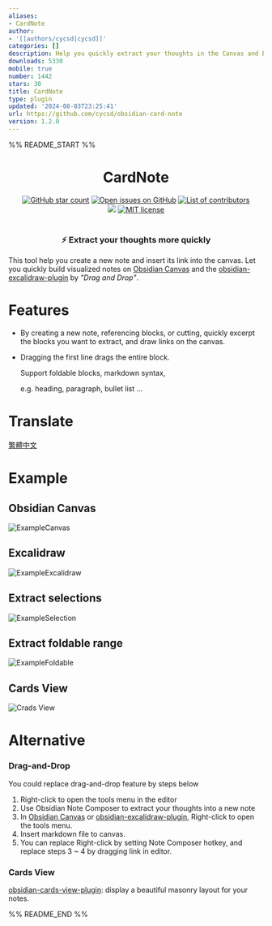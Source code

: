 ```yaml
---
aliases:
- CardNote
author:
- '[[authors/cycsd|cycsd]]'
categories: []
description: Help you quickly extract your thoughts in the Canvas and Excalidraw
downloads: 5330
mobile: true
number: 1442
stars: 30
title: CardNote
type: plugin
updated: '2024-08-03T23:25:41'
url: https://github.com/cycsd/obsidian-card-note
version: 1.2.0
---
```


%% README_START %%

<h1 align="center">
	CardNote
</h1>

<p align="center">
    <a href="https://github.com/cycsd/obsidian-card-note/stargazers"><img src="https://img.shields.io/github/stars/cycsd/obsidian-card-note?colorA=363a4f&colorB=e0ac00&style=for-the-badge" alt="GitHub star count"></a>
    <a href="https://github.com/cycsd/obsidian-card-note/issues"><img src="https://img.shields.io/github/issues/cycsd/obsidian-card-note?colorA=363a4f&colorB=e93147&style=for-the-badge" alt="Open issues on GitHub"></a>
    <a href="https://github.com/cycsd/obsidian-card-note/contributors"><img src="https://img.shields.io/github/contributors/cycsd/obsidian-card-note?colorA=363a4f&colorB=08b94e&style=for-the-badge" alt="List of contributors"></a>
    <br/>
	<a href="https://obsidian.md/plugins?id=card-note"><img src="https://img.shields.io/badge/dynamic/json?logo=obsidian&color=%23483699&style=for-the-badge&label=downloads&query=%24%5B%22card-note%22%5D.downloads&url=https%3A%2F%2Fraw.githubusercontent.com%2Fobsidianmd%2Fobsidian-releases%2Fmaster%2Fcommunity-plugin-stats.json"/></a>
	<a href="./LICENSE"><img src="https://img.shields.io/static/v1.svg?style=for-the-badge&label=License&message=MIT&colorA=363a4f&colorB=b7bdf8" alt="MIT license"/></a>
    <br/><br/>
    <h3 align='center'>⚡ Extract your thoughts more quickly</h3>
</p>

This tool help you create a new note and insert its link into the canvas. Let you quickly build visualized notes on [Obsidian Canvas](https://obsidian.md/canvas) and the [obsidian-excalidraw-plugin](https://github.com/zsviczian/obsidian-excalidraw-plugin) by *"Drag and Drop"*.


# Features
- By creating a new note, referencing blocks, or cutting, quickly excerpt the blocks you want to extract, and draw links on the canvas.
- Dragging the first line drags the entire block.

  Support  foldable blocks, markdown syntax,

  e.g. heading, paragraph, bullet list ...

# Translate
[繁體中文](https://github.com/cycsd/obsidian-card-note/blob/main/TRANSLATING_ZHTW.md)

# Example
## Obsidian Canvas
![ExampleCanvas](https://raw.githubusercontent.com/cycsd/obsidian-card-note/HEAD/src/images/CardNoteCanvas.gif)
## Excalidraw
![ExampleExcalidraw](https://raw.githubusercontent.com/cycsd/obsidian-card-note/HEAD/src/images/CardNoteExcalidraw.gif)
## Extract selections
![ExampleSelection](https://raw.githubusercontent.com/cycsd/obsidian-card-note/HEAD/src/images/CardNoteSection.gif)
## Extract foldable range
![ExampleFoldable](https://raw.githubusercontent.com/cycsd/obsidian-card-note/HEAD/src/images/CardNoteFoldable.gif)

## Cards View
![Crads View](https://raw.githubusercontent.com/cycsd/obsidian-card-note/HEAD/src/images/CardNoteSearchView.gif)

# Alternative
### Drag-and-Drop
 You could replace drag-and-drop feature by steps below
 1. Right-click to open the tools menu in the editor
 2. Use Obsidian Note Composer to extract your thoughts into a new note
 3. In [Obsidian Canvas](https://obsidian.md/canvas) or [obsidian-excalidraw-plugin](https://github.com/zsviczian/obsidian-excalidraw-plugin), Right-click to open the tools menu.
 4. Insert markdown file to canvas.
 5. You can replace Right-click by setting Note Composer hotkey, and replace steps 3 ~ 4 by dragging link in editor.

 ### Cards View
 [obsidian-cards-view-plugin](https://github.com/jillro/obsidian-cards-view-plugin): display a beautiful masonry layout for your notes.

%% README_END %%